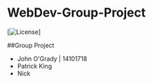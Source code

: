 # WebDev-Group-Project

[![License](https://img.shields.io/github/license/mashape/apistatus.svg)]

##Group Project

- John O'Grady | 14101718
- Patrick King
- Nick
